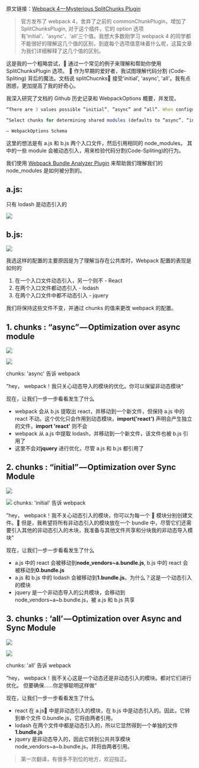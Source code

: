 原文链接：[Webpack 4 — Mysterious SplitChunks Plugin](https://medium.com/dailyjs/webpack-4-splitchunks-plugin-d9fbbe091fd0)

> 官方发布了 webpack 4，舍弃了之前的 commonChunkPlugin，增加了 SplitChunksPlugin, 对于这个插件，它的 option 选项有‘initial’、'async'、'all'三个值。我想大多数刚学习 webpack 4 的同学都不能很好的理解这几个值的区别，到底每个选项值意味着什么呢，这篇文章为我们详细解释了这几个值的区别。

这是我的一个粗略尝试， 通过一个常见的例子来理解和帮助你使用 SplitChunksPlugin 选项。

作为早期的爱好者，我试图理解代码分割 (Code-Spliting) 背后的魔法。文档说 splitChucnks 接受'initial', 'async', 'all'。我有点困惑，更加提高了我的好奇心。

我深入研究了文档的 Github 历史记录和 WebpackOptions 概要，并发现，

```js
“There are 3 values possible ”initial”, ”async” and ”all”. When configured the optimization only selects initial chunks, on-demand chunks or all chunks.” — Github History

“Select chunks for determining shared modules (defaults to “async”, “initial” and “all” requires adding these chunks to the HTML) ”

— WebpackOptions Schema
```

这里的想法是有 a.js 和 b.js 两个入口文件，然后引用相同的 node_modules。 其中的一些 module 会被动态引入，用来检验代码分割(Code-Spliting)的行为。

我们使用 [Webpack Bundle Analyzer Plugin](https://github.com/webpack-contrib/webpack-bundle-analyzer) 来帮助我们理解我们的 node_modules 是如何被分割的。

## a.js:

只有 lodash 是动态引入的

![](../images/splitchunks/a.png)

## b.js:

![](../images/splitchunks/b.png)

我选这样的配置的主要原因是为了理解当存在公共库时，Webpack 配置的表现是如何的

1.  在一个入口文件动态引入，另一个则不 - React
2.  在两个入口文件都动态引入 - lodash
3.  在两个入口文件中都不动态引入 - jquery

我们将保持这些文件不变，并通过 chunks 的值来更改 webpack 的配置。

## 1. chunks : “async” — Optimization over async module

![](../images/splitchunks/1.png)

![](../images/splitchunks/1.jpg)

chunks: 'async' 告诉 webpack

”hey， webpack！我只关心动态导入的模块的优化。你可以保留非动态模块“

现在，让我们一步一步看看发生了什么

- webpack 会从 b.js 提取出 react，并移动到一个新文件，但保持 a.js 中的 react 不动。这个优化只会作用到动态模块，**import('react')** 声明会产生独立的文件，**import 'react'** 则不会
- webpack 从 a.js 中提取 lodash，并移动到一个新文件，该文件也被 b.js 引用了
- 这里不会对**jquery** 进行优化，尽管 a.js 和 b.js 都引用了

## 2. chunks : “initial” — Optimization over Sync Module

![](../images/splitchunks/2.png)

![](../images/splitchunks/2.jpg)
chunks: 'initial' 告诉 webpack

”hey， webpack！我不关心动态引入的模块，你可以为每一个  模块分别创建文件。 但是，我希望将所有非动态引入的模块放在一个 bundle 中，尽管它们还需要引入其他的非动态引入的木块，我准备与其他文件共享和分块我的非动态导入模块“

现在，让我们一步一步看看发生了什么

- a.js 中的 react 会被移动到**node_vendors~a.bundle.js**, b.js 中的 react 会被移动到**0.bundle.js**
- a.js 和 b.js 中的 lodash 会被移动到**1.bundle.js**。为什么？这是一个动态引入的模块
- jquery 是一个非动态导入的公共模块，会移动到 node_vendors~a~b.bundle.js，被 a.js 和 b.js 共享

## 3. chunks : ‘all’ — Optimization over Async and Sync Module

![](../images/splitchunks/3.png)

![](../images/splitchunks/3.jpg)

chunks: 'all' 告诉 webpack

”hey， webpack！我不关心这是一个动态还是非动态引入的模块。都对它们进行优化。 但要确保......你足够聪明这样做“

现在，让我们一步一步看看发生了什么

- react 在 a.js 中是非动态引入的模块，在 b.js 中是动态引入的。因此，它转到单个文件 0.bundle.js，它将由两者引用。
- lodash 在两个文件中都是动态引入的，所以它显然得到一个单独的文件**1.bundle.js**
- jquery 是非动态导入的，因此它转到公共共享模块 node_vendors~a~b.bundle.js，并将由两者引用。

> 第一次翻译，有很多不到位的地方，欢迎指正。
